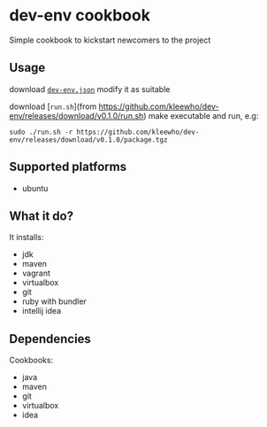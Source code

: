 dev-env cookbook
================

Simple cookbook to kickstart newcomers to the project

Usage
-----

download [`dev-env.json`](https://github.com/kleewho/dev-env/releases/download/v0.1.0/dev-env.json) modify it as suitable

download [`run.sh`](from https://github.com/kleewho/dev-env/releases/download/v0.1.0/run.sh) make executable and run, e.g:

    sudo ./run.sh -r https://github.com/kleewho/dev-env/releases/download/v0.1.0/package.tgz


Supported platforms
-------------------
- ubuntu

What it do?
-----------

It installs:
* jdk
* maven
* vagrant
* virtualbox
* git
* ruby with bundler
* intellij idea

Dependencies
------------

Cookbooks:
* java
* maven
* git
* virtualbox
* idea
